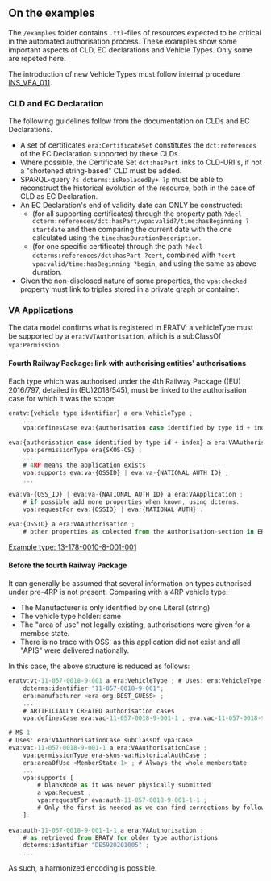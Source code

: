 ## On the examples

The `/examples` folder contains `.ttl`-files of resources expected to be critical in the automated authorisation process. These examples show some important aspects of CLD, EC declarations and Vehicle Types. Only some are repeted here.

The introduction of new Vehicle Types must follow internal procedure [INS_VEA_011](../INS_VEA_011%20Registration%20in%20ERATV.pdf).

### CLD and EC Declaration

The following guidelines follow from the documentation on CLDs and EC Declarations.

- A set of certificates `era:CertificateSet` constitutes the `dct:references` of the EC Declaration supported by these CLDs.
- Where possible, the Certificate Set `dct:hasPart` links to CLD-URI's, if not a "shortened string-based" CLD must be added.
- SPARQL-query `?s dcterms:isReplacedBy+ ?p` must be able to reconstruct the historical evolution of the resource, both in the case of CLD as EC Declaration.
- An EC Declaration's end of validity date can ONLY be constructed:
  - (for all supporting certificates) through the property path `?decl dcterm:references/dct:hasPart/vpa:valid?/time:hasBeginning ?startdate` and then comparing the current date with the one calculated using the `time:hasDurationDescription`.
  - (for one specific certificate) through the path `?decl dcterms:references/dct:hasPart ?cert`, combined with `?cert vpa:valid/time:hasBeginning ?begin`, and using the same as above duration.
- Given the non-disclosed nature of some properties, the `vpa:checked` property must link to triples stored in a private graph or container.

### VA Applications

The data model confirms what is registered in ERATV: a vehicleType must be supported by a `era:VVTAuthorisation`, which is a subClassOf `vpa:Permission`. 

#### Fourth Railway Package: link with authorising entities' authorisations

Each type which was authorised under the 4th Railway Package ((EU) 2016/797, detailed in (EU)2018/545), must be linked to the authorisation case for which it was the scope:

```js
eratv:{vehicle type identifier} a era:VehicleType ;
    ...
    vpa:definesCase eva:{authorisation case identified by type id + index} , ... ;

eva:{authorisation case identified by type id + index} a era:VAAuthorisationCase ;
    vpa:permissionType era{SKOS-CS} ;
    ...
    # 4RP means the application exists
    vpa:supports eva:va-{OSSID} | eva:va-{NATIONAL AUTH ID} ; 
    ...

eva:va-{OSS_ID} | eva:va-{NATIONAL AUTH ID} a era:VAApplication ; 
    # if possible add more properties when known, using dcterms.
    vpa:requestFor eva:{OSSID} | eva:{NATIONAL AUTH} .

eva:{OSSID} a era:VAAuthorisation ;
    # other properties as colected from the Authorisation-section in ERATV
```

[Example type: 13-178-0010-8-001-001](https://eratv.era.europa.eu/Eratv/Home/View/13-178-0010-8-001-001)

#### Before the fourth Railway Package

It can generally be assumed that several information on types authorised under pre-4RP is not present. Comparing with a 4RP vehicle type:

- The Manufacturer is only identified by one Literal (string)
- The vehicle type holder: same
- The "area of use" not legally existing, authorisations were given for a membse state.
- There is no trace with OSS, as this application did not exist and all "APIS" were delivered nationally.

In this case, the above structure is reduced as follows:

```js
eratv:vt-11-057-0018-9-001 a era:VehicleType ; # Uses: era:VehicleType subClassOf vpa:Scope
    dcterms:identifier "11-057-0018-9-001";
    era:manufacturer <era-org:BEST_GUESS> ;
    ...
    # ARTIFICIALLY CREATED authorisation cases
    vpa:definesCase eva:vac-11-057-0018-9-001-1 , eva:vac-11-057-0018-9-001-2 , eva:vac-11-057-0018-9-001-3 ;

# MS 1
# Uses: era:VAAuthorisationCase subClassOf vpa:Case
eva:vac-11-057-0018-9-001-1 a era:VAAuthorisationCase ;                 
    vpa:permissionType era-skos-va:HistoricalAuthCase ;  
    era:areaOfUse <MemberState-1> ; # Always the whole memberstate
    ...
    vpa:supports [
        # blankNode as it was never physically submitted
        a vpa:Request ; 
        vpa:requestFor eva:auth-11-057-0018-9-001-1-1 ; 
        # Only the first is needed as we can find corrections by following dcterms:isReplacedBy*
    ]. 
    
eva:auth-11-057-0018-9-001-1-1 a era:VAAuthorisation ;
    # as retrieved from ERATV for older type authoristions
    dcterms:identifier "DE5920201005" ; 
    ...
```

As such, a harmonized encoding is possible.
